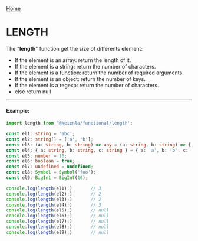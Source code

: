[Home](./../../README.md)

# LENGTH

The "**length**" function get the size of differents element:

- If the element is an array: return the length of it.
- If the element is a string: return the number of characters.
- If the element is a function: return the number of required arguments.
- If the element is an object: return the number of keys.
- If the element is a regexp: return the number of characters.
- else return null

---

#### Example:

```typescript
import length from '@keienla/functional/length';

const el1: string = 'abc';
const el2: string[] = ['a', 'b'];
const el3: (a: string, b: string) => any = (a: string, b: string) => { return; };
const el4: { a: string, b: string, c: string } = { a: 'a', b: 'b', c: 'c' };
const el5: number = 10;
const el6: boolean = true;
const el7: undefined = undefined;
const el8: Symbol = Symbol('foo');
const el9: BigInt = BigInt(10);

console.log(length(el1);)       // 3
console.log(length(el2);)       // 2
console.log(length(el3);)       // 2
console.log(length(el4);)       // 3
console.log(length(el5);)       // null
console.log(length(el6);)       // null
console.log(length(el7);)       // null
console.log(length(el8);)       // null
console.log(length(el9);)       // null
```
